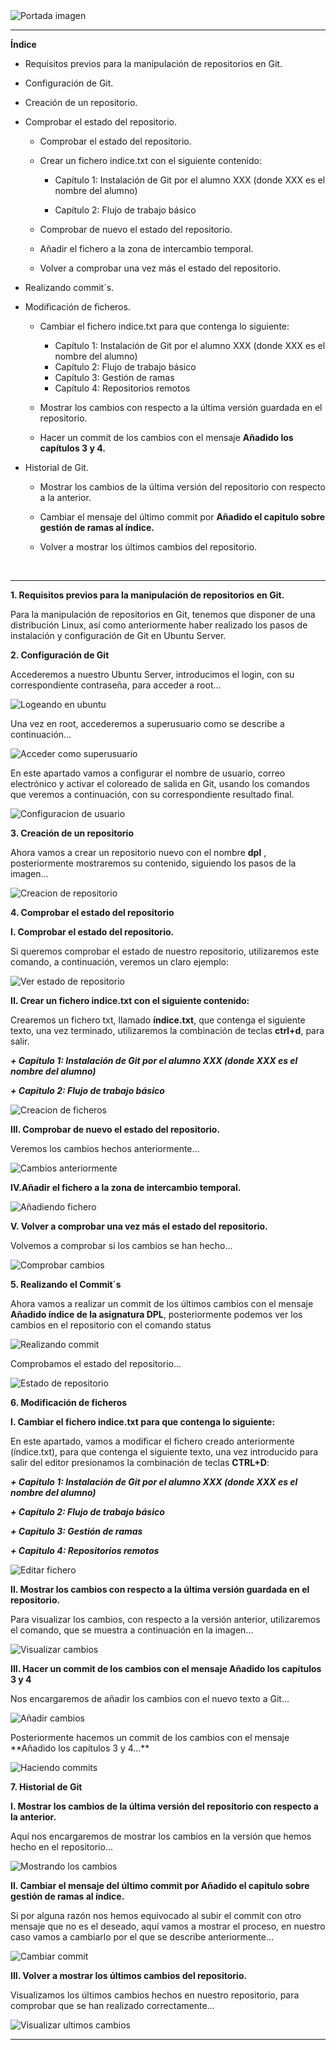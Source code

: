 

<img src="https://user-images.githubusercontent.com/73592097/135724369-bd91d9fb-a636-420b-9adb-48374b8c25a0.png" alt="Portada imagen">

<br/>
<hr/>

**Índice**

* Requisitos previos para la manipulación de repositorios en Git. 

* Configuración de Git.

* Creación de un repositorio.

* Comprobar el estado del repositorio.

  + Comprobar el estado del repositorio.

  + Crear un fichero indice.txt con el siguiente contenido:

    + Capítulo 1: Instalación de Git por el alumno XXX (donde XXX es el nombre del alumno)

    + Capítulo 2: Flujo de trabajo básico

  + Comprobar de nuevo el estado del repositorio.

  + Añadir el fichero a la zona de intercambio temporal.

  + Volver a comprobar una vez más el estado del repositorio.

* Realizando commit´s.

* Modificación de ficheros.

  + Cambiar el fichero indice.txt para que contenga lo siguiente:

    + Capítulo 1: Instalación de Git por el alumno XXX (donde XXX es el nombre del alumno)
    + Capítulo 2: Flujo de trabajo básico
    + Capítulo 3: Gestión de ramas
    + Capítulo 4: Repositorios remotos
  + Mostrar los cambios con respecto a la última versión guardada en el repositorio.
  + Hacer un commit de los cambios con el mensaje **Añadido los capítulos 3 y 4.**
  
* Historial de Git.

  + Mostrar los cambios de la última versión del repositorio con respecto a la anterior.

  + Cambiar el mensaje del último commit por **Añadido el capitulo sobre gestión de ramas al índice.**

  + Volver a mostrar los últimos cambios del repositorio.

<br/>
<hr/>





**1. Requisitos previos para la manipulación de repositorios en Git.**

<p>Para la manipulación de repositorios en Git, tenemos que disponer de una distribución Linux, así como anteriormente haber realizado los pasos de instalación y configuración de Git en Ubuntu Server.</p>

**2. Configuración de Git**

<p>Accederemos a nuestro Ubuntu Server, introducimos el login, con su correspondiente contraseña, para acceder a root...</p>
<img src="https://user-images.githubusercontent.com/73592097/135724316-eb7130c9-5625-42ec-8e5c-bd20f9286f16.png" alt="Logeando en ubuntu">
<p>Una vez en root, accederemos a superusuario como se describe a continuación…</p>
<img src="https://user-images.githubusercontent.com/73592097/135724317-858c0fb0-1cf1-4329-abb7-bc5c7b81f1ce.png" alt="Acceder como superusuario">
<p>En este apartado vamos a configurar el nombre de usuario, correo electrónico y activar el coloreado de salida en Git, usando los comandos que veremos a continuación, con su correspondiente resultado final.</p>
<img src="https://user-images.githubusercontent.com/73592097/135724318-21b13d90-5f13-4be8-b8b2-3965c0773768.png" alt="Configuracion de usuario">

**3. Creación de un repositorio**

<p>Ahora vamos a crear un repositorio nuevo con el nombre <strong>dpl</strong> , posteriormente mostraremos su contenido, siguiendo los pasos de la imagen…</p>
<img src="https://user-images.githubusercontent.com/73592097/135724319-18f02e19-36e6-4ecb-a5b0-d229befbc32a.png" alt="Creacion de repositorio">

**4. Comprobar el estado del repositorio**

****I. Comprobar el estado del repositorio.****

<p>Si queremos comprobar el estado de nuestro repositorio, utilizaremos este comando, a continuación, veremos un claro ejemplo:</p>
<img src="https://user-images.githubusercontent.com/73592097/135724320-8f730581-32f1-4334-9440-26eb3f24fabf.png" alt="Ver estado de repositorio">

****II. Crear un fichero indice.txt con el siguiente contenido:****

<p>Crearemos un fichero txt, llamado <strong>índice.txt</strong>, que contenga el siguiente texto, una vez terminado, utilizaremos la combinación de teclas <strong>ctrl+d</strong>, para salir.</p>

***<p>\+ Capítulo 1: Instalación de Git por el alumno XXX (donde XXX es el nombre del alumno)</p>***

***<p>\+ Capítulo 2: Flujo de trabajo básico</p>***
<img src="https://user-images.githubusercontent.com/73592097/135724321-b28fb455-88b6-4a39-8de7-6eddc152d7f3.png" alt="Creacion de ficheros">

****III. Comprobar de nuevo el estado del repositorio.****

<p>Veremos los cambios hechos anteriormente…</p>
<img src="https://user-images.githubusercontent.com/73592097/135724323-53c4652f-a73b-4eba-ae74-0e9ce34b440f.png" alt="Cambios anteriormente">

****IV.Añadir el fichero a la zona de intercambio temporal.****

<img src="https://user-images.githubusercontent.com/73592097/135724324-bd08cbb1-005c-490d-83d1-2515845761b2.png" alt="Añadiendo fichero">

****V. Volver a comprobar una vez más el estado del repositorio.****

<p>Volvemos a comprobar si los cambios se han hecho…</p>
<img src="https://user-images.githubusercontent.com/73592097/135724325-1feb55d8-defc-475b-b0a2-77839f79a2bd.png" alt="Comprobar cambios">

**5. Realizando el Commit´s**

<p>Ahora vamos a realizar un commit de los últimos cambios con el mensaje <strong>Añadido índice de la asignatura DPL</strong>, posteriormente podemos ver los cambios en el repositorio con el comando status</p>
<img src="https://user-images.githubusercontent.com/73592097/135724326-b1e666a2-fcd2-4af9-b9df-08120ed6aa46.png" alt="Realizando commit">
<p>Comprobamos el estado del repositorio...</p>
<img src="https://user-images.githubusercontent.com/73592097/135724327-693fe86c-dfeb-431e-a46f-f73273f843ae.png" alt="Estado de repositorio">

**6. Modificación de ficheros**

****I. Cambiar el fichero indice.txt para que contenga lo siguiente:****

<p>En este apartado, vamos a modificar el fichero creado anteriormente (índice.txt), para que contenga el siguiente texto, una vez introducido para salir del editor presionamos la combinación de teclas <strong>CTRL+D</strong>:</p>

***<p>\+ Capítulo 1: Instalación de Git por el alumno XXX (donde XXX es el nombre del alumno)</p>***

***<p>\+ Capítulo 2: Flujo de trabajo básico</p>***

***<p>\+ Capítulo 3: Gestión de ramas</p>***

***<p>\+ Capítulo 4: Repositorios remotos</p>***
<img src="https://user-images.githubusercontent.com/73592097/135724328-a4ac4ffb-8942-4576-9cab-b5bfe7a8fa45.png" alt="Editar fichero">

****II. Mostrar los cambios con respecto a la última versión guardada en el repositorio.****

<p>Para visualizar los cambios, con respecto a la versión anterior, utilizaremos el comando, que se muestra a continuación en la imagen...</p>
<img src="https://user-images.githubusercontent.com/73592097/135724329-6bc7fe4e-78db-4668-90ef-25a764758553.png" alt="Visualizar cambios">

****III. Hacer un commit de los cambios con el mensaje Añadido los capítulos 3 y 4****

<p>Nos encargaremos de añadir los cambios con el nuevo texto a Git...</p>
<img src="https://user-images.githubusercontent.com/73592097/135724330-a3c90526-62d7-4090-813b-7a826a794b7f.png" alt="Añadir cambios">

<p>Posteriormente hacemos un commit de los cambios con el mensaje **Añadido los capítulos 3 y 4...**</p>
<img src="https://user-images.githubusercontent.com/73592097/135724331-17bf0d63-c5c1-4be2-869c-bc9aeab52866.png" alt="Haciendo commits">

**7. Historial de Git**

****I. Mostrar los cambios de la última versión del repositorio con respecto a la anterior.****

<p>Aquí nos encargaremos de mostrar los cambios en la versión que hemos hecho en el repositorio…</p>
<img src="https://user-images.githubusercontent.com/73592097/135724332-c16c1976-599c-4acc-8a2d-cb13b1f28d26.png" alt="Mostrando los cambios">

****II. Cambiar el mensaje del último commit por Añadido el capitulo sobre gestión de ramas al índice.****

<p>Si por alguna razón nos hemos equivocado al subir el commit con otro mensaje que no es el deseado, aquí vamos a mostrar el proceso, en nuestro caso vamos a cambiarlo por el que se describe anteriormente…</p>
<img src="https://user-images.githubusercontent.com/73592097/135724334-8ea988af-33c2-450f-bc3c-ebe3a8b969c9.png" alt="Cambiar commit">

****III. Volver a mostrar los últimos cambios del repositorio.****

<p>Visualizamos los últimos cambios hechos en nuestro repositorio, para comprobar que se han realizado correctamente…</p>
<img src="https://user-images.githubusercontent.com/73592097/135724335-657e1c92-258d-4897-a57d-7205a2b355f2.png" alt="Visualizar ultimos cambios">
<br/>
<hr/>


